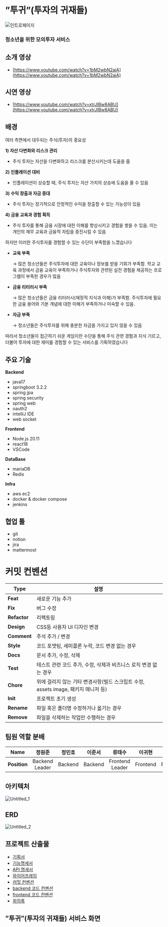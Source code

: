 
# ”투귀”(투자의 귀재들)

![인트로페이지](/uploads/4fb96d83ad6482d69979839020e43331/인트로페이지.jpg)

### 청소년을 위한 모의투자 서비스

## 소개 영상

- [https://www.youtube.com/watch?v=1bM2wbN2ajA](https://www.youtube.com/watch?v=1bM2wbN2ajA)

## 시연 영상

- [https://www.youtube.com/watch?v=xtrJIBw8ABU](https://www.youtube.com/watch?v=xtrJIBw8ABU)

## 배경
여러 측면에서 대두되는 주식(투자)의 중요성

**1) 자산 다변화와 리스크 관리**

- 주식 투자는 자산을 다변화하고 리스크를 분산시키는데 도움을 줌

**2) 인플레이션 대비**

- 인플레이션이 상승할 때, 주식 투자는 자산 가치의 상승에 도움을 줄 수 있음

**3) 수익 창출과 자금 증대**

- 주식 투자는 장기적으로 안정적인 수익을 창출할 수 있는 가능성이 있음

**4) 금융 교육과 경험 획득**

- 주식 투자를 통해 금융 시장에 대한 이해를 향상시키고 경험을 쌓을 수 있음. 이는 개인의 재무 교육과 금융적 자립을 증진시킬 수 있음

하지만 이러한 주식투자를 경험할 수 있는 수단이 부족함을 느꼈습니다

- **교육 부족**
    
    → 많은 청소년들은 주식투자에 대한 교육이나 정보를 받을 기회가 부족함. 학교 교육 과정에서 금융 교육이 부족하거나 주식투자와 관련된 실전 경험을 제공하는 프로그램이 부족한 경우가 많음
    
- **금융 리터러시 부족**
    
    → 많은 청소년들은 금융 리터러시(재정적 지식과 이해)가 부족함. 주식투자에 필요한 금융 용어와 기본 개념에 대한 이해가 부족하거나 미숙할 수 있음.
    
- **자금 부족**
    
    → 청소년들은 주식투자를 위해 충분한 자금을 가지고 있지 않을 수 있음
    

따라서 청소년들이 접근하기 쉬운 게임이란 수단을 통해 주식 관련 경험과 지식 기르고, 
더불어 투자에 대한 재미를 경험할 수 있는 서비스를 기획하였습니다

## 주요 기술

**Backend**

- java17
- springboot 3.2.2
- spring jpa
- spring security
- spring web
- oauth2
- intelliJ IDE
- web socket

**Frontend**

- Node.js 20.11
- react18
- VSCode

**DataBase**

- mariaDB
- Redis

**Infra**

- aws ec2
- docker & docker compose
- jenkins

## 협업 툴

- git
- notion
- jira
- mattermost

# 커밋 컨벤션
| Type         | 설명                                                                        |
| ------------ | --------------------------------------------------------------------------- |
| **Feat**     | 새로운 기능 추가                                                              |
| **Fix**      | 버그 수정                                                                    |
| **Refactor** | 리펙토링                                                                     |
| **Design**   | CSS등 사용자 UI 디자인 변경                                                   |
| **Comment**  | 주석 추가 / 변경                                                             |
| **Style**    | 코드 포맷팅, 세미콜론 누락, 코드 변경 없는 경우                                  |
| **Docs**     | 문서 추가, 수정, 삭제                                                         |
| **Test**     | 테스트 관련 코드 추가, 수정, 삭제과 비즈니스 로직 변경 없는 경우                   |
| **Chore**    | 위에 걸리지 않는 기타 변경사항(빌드 스크립트 수정, assets image, 패키지 매니저 등)  |
| **Init**     | 프로젝트 초기 생성                                                            |
| **Rename**   | 파일 혹은 폴더명 수정하거나 옮기는 경우                                          |
| **Remove**   | 파일을 삭제하는 작업만 수행하는 경우                                             |

## 팀원 역할 분배
|   **Name**   |                정원준                 |                정민호                |                  이준서                   |               류태수                |                 이귀현                  |               편수지                |
| :----------: | :-----------------------------------: | :----------------------------------: | :---------------------------------------: | :---------------------------------: | :-------------------------------------: | :---------------------------------: |
| **Position** |          Backend <br> Leader           |          Backend           |           Backend          |        Frontend <br> Leader         |            Frontend            |         Frontend          |


## 아키텍처

![Untitled_1](/uploads/f2a6aedd74399bdf32502a73fedd9dec/Untitled_1.png)

## ERD

![Untitled_2](/uploads/6963e37a70594ed318b7f8f432ac3f0f/Untitled_2.png)

## 프로젝트 산출물

- [기획서](https://www.notion.so/287226729deb4d6381a625983ac01f7f?pvs=21)
- [기능명세서](https://evanescent-kilometer-a6e.notion.site/41409e39742e42228f03f991f4fbc3f2?pvs=4)
- [API 명세서](https://www.notion.so/API-a4763cc8c23a4a52a533925a1c9c96c6?pvs=21)
- [와이어프레임](https://www.figma.com/file/5q8NMpF6gTAb0tVW6MnV8g/D209?type=design&node-id=272-1672&mode=design)
- [커밋 컨벤션](https://www.notion.so/0df7f1a472544bce8ad6fb136dde5225?pvs=21)
- [backend 코드 컨벤션](https://www.notion.so/10b0f128142f4b43b121d4992c8ecb1b?pvs=21)
- [frontend 코드 컨벤션](https://www.notion.so/c5b5da87eefd41c9b5caddf04ca0605f?pvs=21)
- [회의록](https://evanescent-kilometer-a6e.notion.site/d0ac7f4325ce4beab9db1061d08a85df?pvs=4)

## ”투귀”(투자의 귀재들) 서비스 화면


